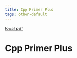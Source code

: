 ```yaml
---
title: Cpp Primer Plus
tags: other-default
---
```


[local pdf](../../../pdfs/cpp-primer-plus-6th-edition-en.pdf.pdf)

# Cpp Primer Plus
